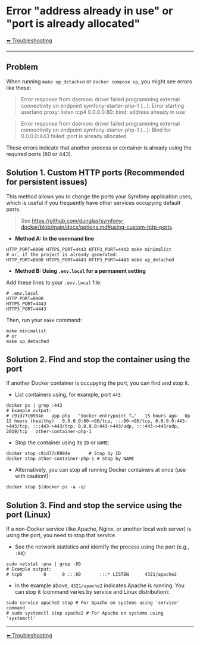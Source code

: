 # Error "address already in use" or "port is already allocated"

[⬅️ Troubleshooting](../troubleshooting.md)

---

## Problem

When running `make up_detached` or `docker compose up`, you might see errors like these:

> Error response from daemon: driver failed programming external connectivity on endpoint symfony-starter-php-1 (...): Error starting userland proxy: listen tcp4 0.0.0.0:80: bind: address already in use

> Error response from daemon: driver failed programming external connectivity on endpoint symfony-starter-php-1 (...): Bind for 0.0.0.0:443 failed: port is already allocated

These errors indicate that another process or container is already using the required ports (80 or 443).

## Solution 1. Custom HTTP ports (Recommended for persistent issues)

This method allows you to change the ports your Symfony application uses, which is useful if you frequently have other services occupying default ports.

> See https://github.com/dunglas/symfony-docker/blob/main/docs/options.md#using-custom-http-ports.

- **Method A: In the command line**

```shell
HTTP_PORT=8000 HTTPS_PORT=4443 HTTP3_PORT=4443 make minimalist
# or, if the project is already generated:
HTTP_PORT=8000 HTTPS_PORT=4443 HTTP3_PORT=4443 make up_detached
````

- **Method B: Using `.env.local` for a permanent setting**

Add these lines to your `.env.local` file:

```dotenv
# .env.local
HTTP_PORT=8000
HTTPS_PORT=4443
HTTP3_PORT=4443
```

Then, run your `make` command:

```shell
make minimalist
# or
make up_detached
```

## Solution 2. Find and stop the **container** using the port

If another Docker container is occupying the port, you can find and stop it.

- List containers using, for example, port `443`:

<!-- end list -->

```shell
docker ps | grep :443
# Example output:
# c91d77c0994e   app-php   "docker-entrypoint f…"   15 hours ago   Up 15 hours (healthy)   0.0.0.0:80->80/tcp, :::80->80/tcp, 0.0.0.0:443->443/tcp, :::443->443/tcp, 0.0.0.0:443->443/udp, :::443->443/udp, 2019/tcp   other-container-php-1
```

- Stop the container using its `ID` or `NAME`:

<!-- end list -->

```shell
docker stop c91d77c0994e       # Stop by ID
docker stop other-container-php-1 # Stop by NAME
```

- Alternatively, you can stop all running Docker containers at once (use with caution\!):

<!-- end list -->

```shell
docker stop $(docker ps -a -q)
```

## Solution 3. Find and stop the **service** using the port (Linux)

If a non-Docker service (like Apache, Nginx, or another local web server) is using the port, you need to stop that service.

- See the network statistics and identify the process using the port (e.g., `:80`):

<!-- end list -->

```shell
sudo netstat -pna | grep :80
# Example output:
# tcp6        0      0 :::80       :::* LISTEN      4321/apache2
```

- In the example above, `4321/apache2` indicates Apache is running. You can stop it (command varies by service and Linux distribution):

<!-- end list -->

```shell
sudo service apache2 stop # For Apache on systems using 'service' command
# sudo systemctl stop apache2 # For Apache on systems using 'systemctl'
```

---

[⬅️ Troubleshooting](../troubleshooting.md)

